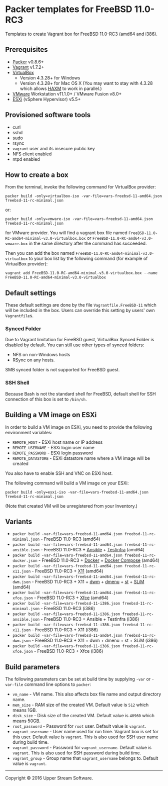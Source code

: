 # Packer templates for FreeBSD 11.0-RC3

Templates to create Vagrant box for FreeBSD 11.0-RC3 (amd64 and i386).

## Prerequisites

* [Packer] v0.8.6+
* [Vagrant] v1.7.2+
* [VirtualBox]
	* Version 4.3.28+ for Windows
	* Version 4.3.28+ for Mac OS X (You may want to stay with 4.3.28 which allows [HAXM] to work in parallel.)
* [VMware] Workstation v11.1.0+ / VMware Fusion v8.0+
* [ESXi] (vSphere Hypervisor) v5.5+

[ESXi]: http://www.vmware.com/products/vsphere-hypervisor
        "Free VMware vSphere Hypervisor, Free Virtualization (ESXi)"
[HAXM]: https://software.intel.com/en-us/android/articles/intel-hardware-accelerated-execution-manager
        "Intel&reg; Hardware Accelerated Execution Manager"
[Packer]: https://www.packer.io/ "Packer by HashiCorp"
[Vagrant]: https://www.vagrantup.com/ "Vagrant"
[VirtualBox]: https://www.virtualbox.org/ "Oracle VM VirtualBox"
[VMware]: http://www.vmware.com/ "VMware Virtualization for Desktop &amp; Server, Application, Public &amp; Hybrid Clouds"

## Provisioned software tools

* curl
* sshd
* sudo
* rsync
* `vagrant` user and its insecure public key
* NFS client enabled
* ntpd enabled

## How to create a box

From the terminal, invoke the following command for VirtualBox provider:

	packer build -only=virtualbox-iso -var-file=vars-freebsd-11-amd64.json freebsd-11-rc-minimal.json

or:

	packer build -only=vmware-iso -var-file=vars-freebsd-11-amd64.json freebsd-11-rc-minimal.json

for VMware provider.
You will find a vagrant box file named `FreeBSD-11.0-RC-amd64-minimal-v3.0-virtualbox.box` or
`FreeBSD-11.0-RC-amd64-v3.0-vmware.box` in the same directory after the command has succeeded.

Then you can add the box named `FreeBSD-11.0-RC-amd64-minimal-v3.0-virtualbox` to your box list
by the following command (for example of VirtualBox provider):

	vagrant add FreeBSD-11.0-RC-amd64-minimal-v3.0-virtualbox.box --name FreeBSD-11.0-RC-amd64-minimal-v3.0-virtualbox

## Default settings

These default settings are done by the file `Vagrantfile.FreeBSD-11` which will be included in the box.
Users can override this setting by users' own `Vagrantfile`s.

### Synced Folder

Due to Vagrant limitation for FreeBSD guest, VirtualBox Synced Folder is disabled by default.
You can still use other types of synced folders:

* NFS on non-Windows hosts
* RSync on any hosts.

SMB synced folder is not supported for FreeBSD guest.

### SSH Shell

Because Bash is not the standard shell for FreeBSD, default shell for SSH connection of this box
is set to `/bin/sh`.

## Building a VM image on ESXi

In order to build a VM image on ESXi, you need to provide the following environment variables:

* `REMOTE_HOST` - ESXi host name or IP address
* `REMOTE_USERNAME` - ESXi login user name
* `REMOTE_PASSWORD` - ESXi login password
* `REMOTE_DATASTORE` - ESXi datastore name where a VM image will be created

You also have to enable SSH and VNC on ESXi host.

The following command will build a VM image on your ESXi:

    packer build -only=esxi-iso -var-file=vars-freebsd-11-amd64.json freebsd-11-rc-minimal.json

(Note that created VM will be unregistered from your Inventory.)

## Variants

* `packer build -var-file=vars-freebsd-11-amd64.json freebsd-11-rc-minimal.json` - FreeBSD 11.0-RC3 (amd64)
* `packer build -var-file=vars-freebsd-11-amd64.json freebsd-11-rc-ansible.json` - FreeBSD 11.0-RC3 + [Ansible] + [Testinfra] (amd64)
* `packer build -var-file=vars-freebsd-11-amd64.json freebsd-11-rc-docker.json` - FreeBSD 11.0-RC3 + [Docker] + [Docker Compose] (amd64)
* `packer build -var-file=vars-freebsd-11-amd64.json freebsd-11-rc-x11.json` - FreeBSD 11.0-RC3 + [X11] (amd64)
* `packer build -var-file=vars-freebsd-11-amd64.json freebsd-11-rc-dwm.json` - FreeBSD 11.0-RC3 + X11 + [dwm] + [dmenu] + [st] + [SLiM] (amd64)
* `packer build -var-file=vars-freebsd-11-amd64.json freebsd-11-rc-xfce.json` - FreeBSD 11.0-RC3 + [Xfce] (amd64)
* `packer build -var-file=vars-freebsd-11-i386.json freebsd-11-rc-minimal.json` - FreeBSD 11.0-RC3 (i386)
* `packer build -var-file=vars-freebsd-11-i386.json freebsd-11-rc-ansible.json` - FreeBSD 11.0-RC3 + Ansible + Testinfra (i386)
* `packer build -var-file=vars-freebsd-11-i386.json freebsd-11-rc-x11.json` - FreeBSD 11.0-RC3 + X11 (i386)
* `packer build -var-file=vars-freebsd-11-amd64.json freebsd-11-rc-dwm.json` - FreeBSD 11.0-RC3 + X11 + dwm + dmenu + st + SLiM (i386)
* `packer build -var-file=vars-freebsd-11-i386.json freebsd-11-rc-xfce.json` - FreeBSD 11.0-RC3 + Xfce (i386)

[Ansible]: https://www.ansible.com/ "Ansible is Simple IT Automation"
[dmenu]: http://tools.suckless.org/dmenu/ "dmenu | suckless.org tools"
[Docker]: https://www.docker.com/ "Docker - Build, Ship and Run Any App, Anywhere"
[Docker Compose]: https://docs.docker.com/compose/ "Docker Compose - Docker Documentation"
[dwm]: http://dwm.suckless.org/ "suckless.org dwm - dynamic window manager"
[SLiM]: https://sourceforge.net/projects/slim.berlios/ "SLiM download | SourceForge.net"
[st]: http://st.suckless.org/ "suckless.org st - simple terminal"
[Testinfra]: https://testinfra.readthedocs.io/en/latest/ "Testinfra test your infrastructure &mdash; testinfra 1.4.2 documentation"
[X11]: https://www.x.org/wiki/ "X.Org"
[Xfce]: http://www.xfce.org/ "Xfce Desktop Environment"

## Build parameters

The following parameters can be set at build time by supplying `-var` or `-var-file` command line options to `packer`:

* `vm_name` - VM name.  This also affects box file name and output directory name.
* `mem_size` - RAM size of the created VM.  Default value is `512` which means 1GB.
* `disk_size` - Disk size of the created VM.  Default value is `40960` which means 50GB.
* `root_password` - Password for `root` user.  Default value is `vagrant`.
* `vagrant_username` - User name used for run time.  Vagrant box is set for this user.  Default value is `vagrant`.
  This is also used for SSH user name during build time.
* `vagrant_password` - Password for `vagrant_username`.  Default value is `vagrant`.
  This is also used for SSH password during build time.
* `vagrant_group` - Group name that `vagrant_username` belongs to.  Default value is `vagrant`.

- - -

Copyright &copy; 2016 Upper Stream Software.
